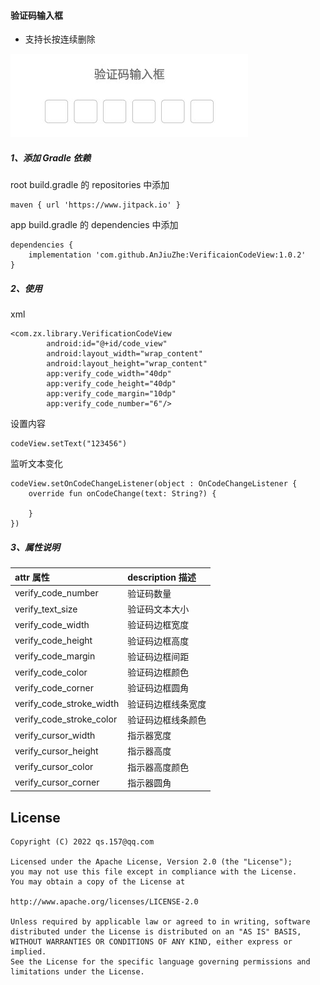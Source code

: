 #### 验证码输入框 

* 支持长按连续删除

![图片](/screenhot/photo1.jpg)

##### 1、添加 Gradle 依赖

root build.gradle 的 repositories 中添加 

```
maven { url 'https://www.jitpack.io' }
```

app build.gradle 的 dependencies 中添加

```
dependencies {
    implementation 'com.github.AnJiuZhe:VerificaionCodeView:1.0.2'
}
```

##### 2、使用
xml
```
<com.zx.library.VerificationCodeView
        android:id="@+id/code_view"
        android:layout_width="wrap_content"
        android:layout_height="wrap_content"
        app:verify_code_width="40dp" 
        app:verify_code_height="40dp"
        app:verify_code_margin="10dp"
        app:verify_code_number="6"/>
```
设置内容

```
codeView.setText("123456")
```
监听文本变化
```
codeView.setOnCodeChangeListener(object : OnCodeChangeListener {
    override fun onCodeChange(text: String?) {
           
    }
})
```

##### 3、属性说明

| attr 属性          | description 描述 |
|:---				 |:---|
| verify_code_number  	     | 验证码数量 |
| verify_text_size  	     |验证码文本大小 |
| verify_code_width	 	 | 验证码边框宽度 |
| verify_code_height	 	 | 验证码边框高度 |
| verify_code_margin	 	 | 验证码边框间距 |
| verify_code_color	 	 | 验证码边框颜色 |
| verify_code_corner	 	 | 验证码边框圆角 |
| verify_code_stroke_width	 	 | 验证码边框线条宽度 |
| verify_code_stroke_color	 	 | 验证码边框线条颜色 |
| verify_cursor_width	 	 | 指示器宽度 |
| verify_cursor_height	 	 | 指示器高度 |
| verify_cursor_color	 	 | 指示器高度颜色 |
| verify_cursor_corner	 	 | 指示器圆角 |

License
--
    Copyright (C) 2022 qs.157@qq.com

    Licensed under the Apache License, Version 2.0 (the "License");
    you may not use this file except in compliance with the License.
    You may obtain a copy of the License at

    http://www.apache.org/licenses/LICENSE-2.0

    Unless required by applicable law or agreed to in writing, software
    distributed under the License is distributed on an "AS IS" BASIS,
    WITHOUT WARRANTIES OR CONDITIONS OF ANY KIND, either express or implied.
    See the License for the specific language governing permissions and
    limitations under the License.
